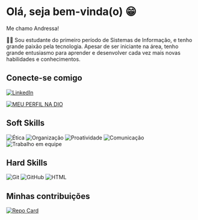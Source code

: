 # Olá, seja bem-vinda(o) 😁

Me chamo Andressa!

👩‍💻 Sou estudante do primeiro período de Sistemas de Informação, e tenho grande paixão pela tecnologia. Apesar de ser iniciante na área, tenho grande entusiasmo para aprender e desenvolver cada vez mais novas habilidades e conhecimentos.



## Conecte-se comigo
[![LinkedIn](https://img.shields.io/badge/LinkedIn-bfddf3?style=for-the-badge&logo=linkedin&logoColor=0E76A8)](https://www.linkedin.com/in/andressamagalhaess/)

[![MEU PERFIL NA DIO](https://img.shields.io/badge/MEU_PERFIL_DIO-ff7f00?style=for-the-badge&logo=&logoColor=0E76A8)](https://www.dio.me/users/andressamagalhaess97)


## Soft Skills
![Ética](https://img.shields.io/badge/Ética-90ee90 )
![Organização](https://img.shields.io/badge/Organização-ff0)
![Proatividade](https://img.shields.io/badge/Proatividade-993399 )
![Comunicação](https://img.shields.io/badge/Comunicação-3232CD)
![Trabalho em equipe](https://img.shields.io/badge/Trabalho_em_equipe-fa7f72)


## Hard Skills
![Git](https://img.shields.io/badge/Git-d2b9fd)
![GitHub](https://img.shields.io/badge/GitHub-2F4F2F)
![HTML](https://img.shields.io/badge/HTML-a52a2a )


## Minhas contribuições
[![Repo Card](https://github-readme-stats.vercel.app/api/pin/?username=andressamagalhaess&repo=dio-lab-open-source&bg_color=f5f5dc&border_color=30A3DC&show_icons=true&icon_color=30A3DC&title_color=000&text_color=000)](https://github.com/andressamagalhaess/dio-lab-open-source)

